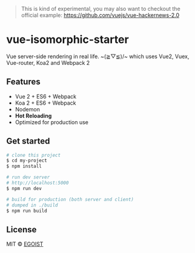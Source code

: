 > This is kind of experimental, you may also want to checkout the official example: https://github.com/vuejs/vue-hackernews-2.0

# vue-isomorphic-starter

Vue server-side rendering in real life. ~(≧▽≦)/~
which uses Vue2, Vuex, Vue-router, Koa2 and Webpack 2

## Features

- Vue 2 + ES6 + Webpack
- Koa 2 + ES6 + Webpack
- Nodemon
- **Hot Reloading**
- Optimized for production use

## Get started

```bash
# clone this project
$ cd my-project
$ npm install

# run dev server
# http://localhost:5000
$ npm run dev

# build for production (both server and client)
# dumped in ./build
$ npm run build
```

## License

MIT &copy; [EGOIST](https://github.com/egoist)
